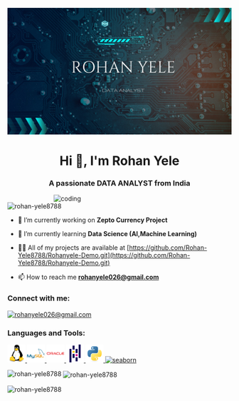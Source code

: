 ![logo](https://github.com/Rohan-Yele8788/Rohan-Yele8788/blob/main/Github%20Banner.jpg)
<h1 align="center">Hi 👋, I'm Rohan Yele</h1>
<h3 align="center">A passionate DATA ANALYST from India</h3>
<img align="right"alt="coding"width="400" src="https://camo.githubusercontent.com/2366b34bb903c09617990fb5fff4622f3e941349e846ddb7e73df872a9d21233/68747470733a2f2f63646e2e6472696262626c652e636f6d2f75736572732f3733303730332f73637265656e73686f74732f363538313234332f6176656e746f2e676966">

<p align="left"> <img src="https://komarev.com/ghpvc/?username=rohan-yele8788&label=Profile%20views&color=0e75b6&style=flat" alt="rohan-yele8788" /> </p>

- 🔭 I’m currently working on **Zepto Currency Project**

- 🌱 I’m currently learning **Data Science (AI,Machine Learning)**

- 👨‍💻 All of my projects are available at [https://github.com/Rohan-Yele8788/Rohanyele-Demo.git](https://github.com/Rohan-Yele8788/Rohanyele-Demo.git)

- 📫 How to reach me **rohanyele026@gmail.com**

<h3 align="left">Connect with me:</h3>
<p align="left">
<a href="https://linkedin.com/in/rohanyele026@gmail.com" target="blank"><img align="center" src="https://raw.githubusercontent.com/rahuldkjain/github-profile-readme-generator/master/src/images/icons/Social/linked-in-alt.svg" alt="rohanyele026@gmail.com" height="30" width="40" /></a>
</p>

<h3 align="left">Languages and Tools:</h3>
<p align="left"> <a href="https://www.linux.org/" target="_blank" rel="noreferrer"> <img src="https://raw.githubusercontent.com/devicons/devicon/master/icons/linux/linux-original.svg" alt="linux" width="40" height="40"/> </a> <a href="https://www.mysql.com/" target="_blank" rel="noreferrer"> <img src="https://raw.githubusercontent.com/devicons/devicon/master/icons/mysql/mysql-original-wordmark.svg" alt="mysql" width="40" height="40"/> </a> <a href="https://www.oracle.com/" target="_blank" rel="noreferrer"> <img src="https://raw.githubusercontent.com/devicons/devicon/master/icons/oracle/oracle-original.svg" alt="oracle" width="40" height="40"/> </a> <a href="https://pandas.pydata.org/" target="_blank" rel="noreferrer"> <img src="https://raw.githubusercontent.com/devicons/devicon/2ae2a900d2f041da66e950e4d48052658d850630/icons/pandas/pandas-original.svg" alt="pandas" width="40" height="40"/> </a> <a href="https://www.python.org" target="_blank" rel="noreferrer"> <img src="https://raw.githubusercontent.com/devicons/devicon/master/icons/python/python-original.svg" alt="python" width="40" height="40"/> </a> <a href="https://seaborn.pydata.org/" target="_blank" rel="noreferrer"> <img src="https://seaborn.pydata.org/_images/logo-mark-lightbg.svg" alt="seaborn" width="40" height="40"/> </a> </p>

<p><img align="left" src="https://github-readme-stats.vercel.app/api/top-langs?username=rohan-yele8788&show_icons=true&locale=en&layout=compact" alt="rohan-yele8788" /></p>

<p>&nbsp;<img align="center" src="https://github-readme-stats.vercel.app/api?username=rohan-yele8788&show_icons=true&locale=en" alt="rohan-yele8788" /></p>

<p><img align="center" src="https://github-readme-streak-stats.herokuapp.com/?user=rohan-yele8788&" alt="rohan-yele8788" /></p>
